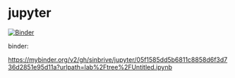 # jupyter

[![Binder](https://mybinder.org/badge_logo.svg)](https://mybinder.org/v2/gh/sinbrive/jupyter/HEAD)

binder:

https://mybinder.org/v2/gh/sinbrive/jupyter/05f1585dd5b6811c8858d6f3d736d2851e95d11a?urlpath=lab%2Ftree%2FUntitled.ipynb
